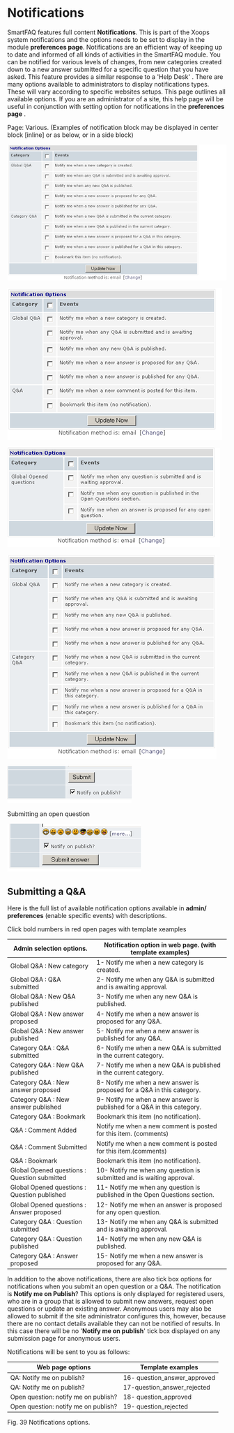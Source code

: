 # Notifications

SmartFAQ features full content **Notifications**. This is part of the Xoops system notifications and the options needs to be set to display in the module **preferences page**. Notifications are an efficient way of keeping up to date and informed of all kinds of activities in the SmartFAQ module. You can be notified for various levels of changes, from new categories created down to a new answer submitted for a specific question that you have asked. This feature provides a similar response to a 'Help Desk' . There are many options available to administrators to display notifications types. These will vary according to specific websites setups. This page outlines all available options. If you are an administrator of a site, this help page will be useful in conjunction with setting option for notifications in the **preferences page** .

Page: Various. \(Examples of notification block may be displayed in center block \[inline\] or as below, or in a side block\)

![image001.png](.gitbook/assets/notifications.png)

![image001.png](.gitbook/assets/note-category-global.png)

![image001.png](.gitbook/assets/note-category-global-opened-questions.png)

![image001.png](.gitbook/assets/note-category-global-qa.png)

![image001.png](.gitbook/assets/note-request-qa.png)

Submitting an open question

![image001.png](.gitbook/assets/note-submit-answer.png)

## Submitting a Q&A

Here is the full list of available notification options available in **admin/ preferences** \(enable specific events\) with descriptions.

Click bold numbers in red open pages with template xeamples

| Admin selection options. | Notification option in web page. \(with template examples\) |
| --- | --- |
| Global Q&A : New category | 1- Notify me when a new category is created. |
| Global Q&A : Q&A submitted | 2- Notify me when any Q&A is submitted and is awaiting approval. |
| Global Q&A : New Q&A published | 3- Notify me when any new Q&A is published. |
| Global Q&A : New answer proposed | 4- Notify me when a new answer is proposed for any Q&A. |
| Global Q&A : New answer published | 5- Notify me when a new answer is published for any Q&A. |
| Category Q&A : Q&A submitted | 6- Notify me when a new Q&A is submitted in the current category. |
| Category Q&A : New Q&A published | 7- Notify me when a new Q&A is published in the current category. |
| Category Q&A : New answer proposed | 8- Notify me when a new answer is proposed for a Q&A in this category. |
| Category Q&A : New answer published | 9- Notify me when a new answer is published for a Q&A in this category. |
| Category Q&A : Bookmark | Bookmark this item \(no notification\). |
| Q&A : Comment Added | Notify me when a new comment is posted for this item. \(comments\) |
| Q&A : Comment Submitted | Notify me when a new comment is posted for this item.\(comments\) |
| Q&A : Bookmark | Bookmark this item \(no notification\). |
| Global Opened questions : Question submitted | 10- Notify me when any question is submitted and is waiting approval. |
| Global Opened questions : Question published | 11- Notify me when any question is published in the Open Questions section. |
| Global Opened questions : Answer proposed | 12- Notify me when an answer is proposed for any open question. |
| Category Q&A : Question submitted | 13- Notify me when any Q&A is submitted and is awaiting approval. |
| Category Q&A : Question published | 14- Notify me when any new Q&A is published. |
| Category Q&A : Answer proposed | 15- Notify me when a new answer is proposed for any Q&A. |

In addition to the above notifications, there are also tick box options for notifications when you submit an open question or a Q&A. The notification is **Notify me on Publish**? This options is only displayed for registered users, who are in a group that is allowed to submit new answers, request open questions or update an existing answer. Anonymous users may also be allowed to submit if the site administrator configures this, however, because there are no contact details available they can not be notified of results. In this case there will be no '**Notify me on publish**' tick box displayed on any submission page for anonymous users.

Notifications will be sent to you as follows:

| Web page options | Template examples |
| --- | --- |
| QA: Notify me on publish? | 16- question\_answer\_approved |
| QA: Notify me on publish? | 17-question\_answer\_rejected |
| Open question: notify me on publish? | 18- question\_approved |
| Open question: notify me on publish? | 19- question\_rejected |

Fig. 39 Notifications options.


